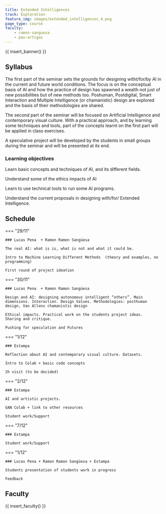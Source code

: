 ```yaml
---
title: Extended Intelligences
track: Exploration
feature_img: images/extended_intelligences_4.png
page_type: course
faculty:
    - ramon-sanguesa
    - pau-artigas
---
```


{{ insert_banner() }}

## Syllabus

The first part of the seminar sets the grounds for designing witht/for/by AI in the current and future world conditions. The focus is on the conceptual basis of AI and how the practice of design has spawned a wealth not just of new possibilities but of new methods too. Poshuman, Postdigital, Smart Interaction and Multiple Intelligence (or chamanistic) design are explored and the basis of their methodologies are shared.

The second part of the seminar will be focused on Artificial Intelligence and contemporary visual culture. With a practical approach, and by learning some techniques and tools, part of the concepts learnt on the first part will be applied in class exercises.

A speculative project will be developed by the students in small groups during the seminar and will be presented at its end.


### Learning objectives

Learn basic concepts and techniques of AI, and its different fields.

Understand some of the ethics impacts of AI

Learn to use technical tools to run some AI programs.

Understand the current proposals in designing with/for/ Extended Intelligence.

## Schedule

=== "29/11"

    ### Lucas Pena  + Ramon Ramon Sangüesa

    The real AI: what is is, what is not and what it could be.

    Intro to Machine Learning Different Methods  (theory and examples, no programming)

    First round of project ideation

=== "30/11"

    ### Lucas Pena  + Ramon Ramon Sangüesa

    Design and AI: designing autonomous intelligent “others”. Main dimensions. Interaction. Design Values. Methodologies: posthuman design, Van Allens chamanistic design

    Ethical impacts. Practical work on the students project ideas.  Sharing and critique.

    Pushing for speculation and Futures

=== "1/12"

    ### Estampa

    Reflection about AI and contemporary visual culture. Datasets.

    Intro to Colab + basic code concepts

    2h visit (to be decided)

=== "2/12"

    ### Estampa

    AI and artistic projects.

    GAN Colab + link to other resources

    Student work/Support

=== "7/12"

    ### Estampa

    Student work/Support

=== "1/12"

    ### Lucas Pena + Ramon Ramon Sangüesa + Estampa

    Students presentation of students work in progress

    Feedback

## Faculty

{{ insert_faculty() }}
